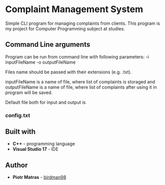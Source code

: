 # Complaint Management System

Simple CLI program for managing complaints from clients.
This program is my project for Computer Programming subject at studies.

## Command Line arguments

Program can be run from command line with following parameters:
-i inputFileName -o outputFileName

Files name should be passed with their extensions (e.g. .txt).

inputFileName is a name of file, where list of complaints is storaged and outputFileName is a name of file, where list of complaints after 
using it in program will be saved.

Default file both for input and output is 
### config.txt

## Built with
   * **C++** - programming language
   * **Visual Studio 17** - IDE
   
 ## Author 
 
 * **Piotr Matras** - [birdman98](https://github.com/birdman98)
